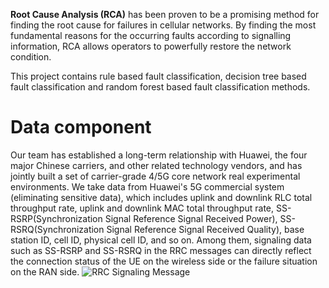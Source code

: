 **Root Cause Analysis (RCA)** has been proven to be a promising method for finding the root cause for failures in cellular networks. By finding the most fundamental reasons for the occurring faults according to signalling information, RCA allows operators to powerfully restore the network condition.

This project contains rule based fault classification, decision tree based fault classification and random forest based fault classification methods.

# Data component
Our team has established a long-term relationship with Huawei, the four major Chinese carriers, and other related technology vendors, and has jointly built a set of carrier-grade 4/5G core network real experimental environments. We take data from Huawei's 5G commercial system (eliminating sensitive data), which includes uplink and downlink RLC total throughput rate, uplink and downlink MAC total throughput rate, SS-RSRP(Synchronization Signal Reference Signal Received Power), SS-RSRQ(Synchronization Signal Reference Signal Received Quality), base station ID, cell ID, physical cell ID, and so on. Among them, signaling data such as SS-RSRP and SS-RSRQ in the RRC messages can directly reflect the connection status of the UE on the wireless side or the failure situation on the RAN side.
![RRC Signaling Message](https://github.com/SimRCA/SimRCA/assets/73945868/8980dbbc-51b8-4279-98c1-c49ab54669e9)
